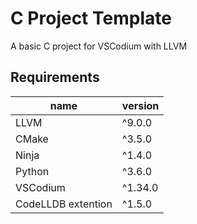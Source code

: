 # C Project Template
A basic C project for VSCodium with LLVM

## Requirements
**name**           | **version**
------------------ | -----------
LLVM               | ^9.0.0
CMake              | ^3.5.0
Ninja              | ^1.4.0
Python             | ^3.6.0
VSCodium           | ^1.34.0
CodeLLDB extention | ^1.5.0
